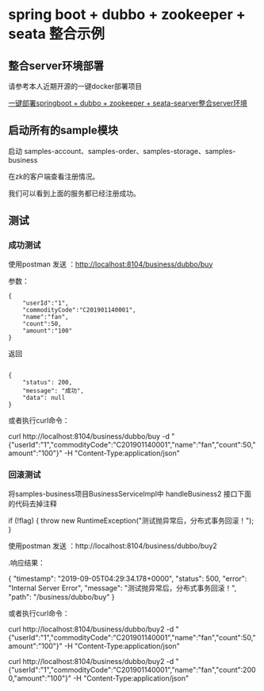 # spring boot + dubbo + zookeeper + seata 整合示例

## 整合server环境部署
请参考本人近期开源的一键docker部署项目

[一键部署springboot + dubbo + zookeeper + seata-searver整合server环境](https://github.com/nyl1001/onekey-zk-seata-server-docker)



## 启动所有的sample模块
  启动 samples-account、samples-order、samples-storage、samples-business
  
  在zk的客户端查看注册情况。
  
  我们可以看到上面的服务都已经注册成功。
  
## 测试

### 成功测试
使用postman 发送 ：<http://localhost:8104/business/dubbo/buy>

参数：

```
{
    "userId":"1",
    "commodityCode":"C201901140001",
    "name":"fan",
    "count":50,
    "amount":"100"
}
```

返回
```

{
    "status": 200,
    "message": "成功",
    "data": null
}
```

或者执行curl命令：

curl http://localhost:8104/business/dubbo/buy -d "{\"userId\":\"1\",\"commodityCode\":\"C201901140001\",\"name\":\"fan\",\"count\":50,\"amount\":\"100\"}" -H "Content-Type:application/json" 

 
### 回滚测试
将samples-business项目BusinessServiceImpl中 handleBusiness2 接口下面的代码去掉注释

if (!flag) {
  throw new RuntimeException("测试抛异常后，分布式事务回滚！");
}

使用postman 发送 ：http://localhost:8104/business/dubbo/buy2

.响应结果：

{
    "timestamp": "2019-09-05T04:29:34.178+0000",
    "status": 500,
    "error": "Internal Server Error",
    "message": "测试抛异常后，分布式事务回滚！",
    "path": "/business/dubbo/buy"
}

或者执行curl命令：

curl http://localhost:8104/business/dubbo/buy2 -d "{\"userId\":\"1\",\"commodityCode\":\"C201901140001\",\"name\":\"fan\",\"count\":50,\"amount\":\"100\"}" -H "Content-Type:application/json"

curl http://localhost:8104/business/dubbo/buy2 -d "{\"userId\":\"1\",\"commodityCode\":\"C201901140001\",\"name\":\"fan\",\"count\":2000,\"amount\":\"100\"}" -H "Content-Type:application/json" 
 
